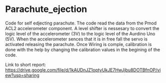 # Parachute_ejection

Code for self edjecting parachute. The code read the data from the Pmod ACL2 accelerometer component. A level shifter is nessesary to convert the logic level of the     accelerometer (3V) to the logic level of the Aurdino Uno (5V). When the accelerometer sences that it is in free fall the servo is activated releasing the parachute.
Once Wiring is comple, calibration is done with the help by changing the calibration values in the begining of the code.

Link to short report: https://drive.google.com/file/d/1kAUDnJZ1optyUkJE7HwJjbu8DOTBfnOP/view?usp=sharing 
